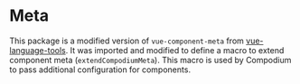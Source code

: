 # Meta

This package is a modified version of `vue-component-meta` from [vue-language-tools](https://github.com/vuejs/language-tools). It was imported and modified to define a macro to extend component meta (`extendCompodiumMeta`). This macro is used by Compodium to pass additional configuration for components.
